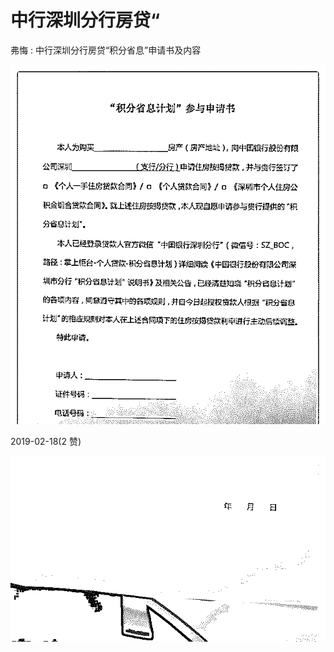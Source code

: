 # 中行深圳分行房贷“

弗悔 : 中行深圳分行房贷“积分省息”申请书及内容

![image](img/Image_017.png)

2019-02-18(2 赞)

![image](img/Image_018.png)